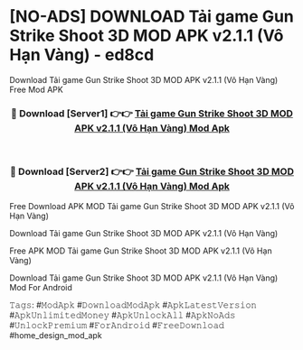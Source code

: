 # [NO-ADS] DOWNLOAD Tải game Gun Strike Shoot 3D MOD APK v2.1.1 (Vô Hạn Vàng) - ed8cd
Download Tải game Gun Strike Shoot 3D MOD APK v2.1.1 (Vô Hạn Vàng) Free Mod APK

<div align="center">
<h3>🔴 Download [Server1] 👉👉 <a href="https://apk-comot.site?title=Tải_game_Gun_Strike_Shoot_3D_MOD_APK_v2.1.1_(Vô_Hạn_Vàng)">Tải game Gun Strike Shoot 3D MOD APK v2.1.1 (Vô Hạn Vàng) Mod Apk</a></h3><br>

<h3>🔴 Download [Server2] 👉👉 <a href="https://apk-comot.site?title=Tải_game_Gun_Strike_Shoot_3D_MOD_APK_v2.1.1_(Vô_Hạn_Vàng)">Tải game Gun Strike Shoot 3D MOD APK v2.1.1 (Vô Hạn Vàng) Mod Apk</a></h3>
</div>


Free Download APK MOD Tải game Gun Strike Shoot 3D MOD APK v2.1.1 (Vô Hạn Vàng)

Download Tải game Gun Strike Shoot 3D MOD APK v2.1.1 (Vô Hạn Vàng) 

Free APK MOD Tải game Gun Strike Shoot 3D MOD APK v2.1.1 (Vô Hạn Vàng) 

Download Tải game Gun Strike Shoot 3D MOD APK v2.1.1 (Vô Hạn Vàng) Mod For Android

𝚃𝚊𝚐𝚜: #𝙼𝚘𝚍𝙰𝚙𝚔 #𝙳𝚘𝚠𝚗𝚕𝚘𝚊𝚍𝙼𝚘𝚍𝙰𝚙𝚔 #𝙰𝚙𝚔𝙻𝚊𝚝𝚎𝚜𝚝𝚅𝚎𝚛𝚜𝚒𝚘𝚗 #𝙰𝚙𝚔𝚄𝚗𝚕𝚒𝚖𝚒𝚝𝚎𝚍𝙼𝚘𝚗𝚎𝚢 #𝙰𝚙𝚔𝚄𝚗𝚕𝚘𝚌𝚔𝙰𝚕𝚕 #𝙰𝚙𝚔𝙽𝚘𝙰𝚍𝚜 #𝚄𝚗𝚕𝚘𝚌𝚔𝙿𝚛𝚎𝚖𝚒𝚞𝚖 #𝙵𝚘𝚛𝙰𝚗𝚍𝚛𝚘𝚒𝚍 #𝙵𝚛𝚎𝚎𝙳𝚘𝚠𝚗𝚕𝚘𝚊𝚍 #home_design_mod_apk